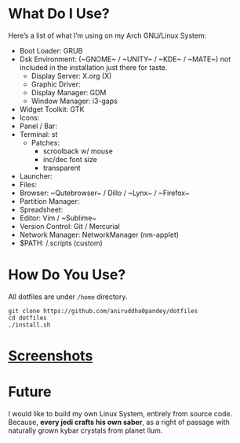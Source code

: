 # What Do I Use?
Here’s a list of what I’m using on my Arch GNU/Linux System:

- Boot Loader: GRUB
- Dsk Environment: (~GNOME~ / ~UNITY~ / ~KDE~ / ~MATE~) not included in the installation just there for taste.
  - Display Server: X.org (X)
  - Graphic Driver: 
  - Display Manager: GDM
  - Window Manager: i3-gaps
- Widget Toolkit: GTK 
- Icons: 
- Panel / Bar: 
- Terminal: st
  - Patches:
    - scroolback w/ mouse
    - inc/dec font size
    - transparent
- Launcher: 
- Files: 
- Browser: ~Qutebrowser~ / Dillo / ~Lynx~ / ~Firefox~
- Partition Manager: 
- Spreadsheet: 
- Editor: Vim / ~Sublime~
- Version Control: Git / Mercurial
- Network Manager: NetworkManager (nm-applet)
- $PATH: /.scripts (custom)


# How Do You Use?
All dotfiles are under `/home` directory.
```shell
git clone https://github.com/aniruddha0pandey/dotfiles
cd dotfiles
./install.sh
```

# [Screenshots](https://www.reddit.com/r/unixporn/)

# Future
I would like to build my own Linux System, entirely from source code.
Because, **every jedi crafts his own saber**, as a right of passage with naturally grown kybar crystals from planet Ilum.

